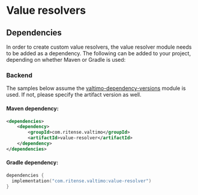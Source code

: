 # Value resolvers

## Dependencies

In order to create custom value resolvers, the value resolver module needs to be added as a dependency. The following can be added to your project, depending on whether Maven or Gradle is used:

### Backend

The samples below assume the [valtimo-dependency-versions](valtimo-dependency-versions.md) module is used. If not, please specify the artifact version as well.

#### Maven dependency:

```xml
<dependencies>
    <dependency>
        <groupId>com.ritense.valtimo</groupId>
        <artifactId>value-resolver</artifactId>
    </dependency>
</dependencies>
```

#### Gradle dependency:

```kotlin
dependencies {
  implementation("com.ritense.valtimo:value-resolver")
}
```
